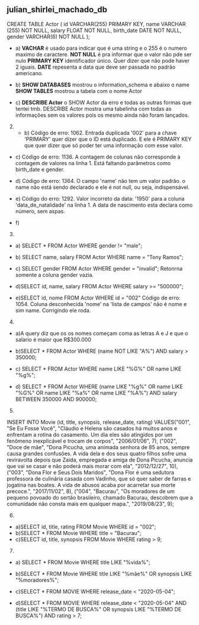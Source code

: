 ##  julian_shirlei_machado_db

CREATE TABLE Actor (
    id VARCHAR(255) PRIMARY KEY,
    name VARCHAR (255) NOT NULL,
    salary FLOAT NOT NULL,
    birth_date DATE NOT NULL,
	gender VARCHAR(6) NOT NULL
);

* a) **VACHAR** é usado para indicar que é uma string e o 255 é o numero maximo de caractere.
   **NOT NULL** é pra informar que o valor não pde ser nulo
   **PRIMARY KEY** identificador único. Quer dizer que não pode haver 2 iguais.
   **DATE** repesenta a data que deve ser passada no padrão americano.

* b) **SHOW DATABASES** mostrou o information_schema e abaixo o name
  **SHOW TABLES** mostrou a tabela com o nome Actor

* c) **DESCRIBE Actor** o SHOW Actor da erro e todas as outras formas que tentei tmb. DESCRIBE Actor mostra uma tabelinha com todas as informações sem os valores pois os mesmo ainda não foram lançados. 

2. * b) Código de erro: 1062. Entrada duplicada '002' para a chave 'PRIMARY'
       quer dizer que o ID está duplicado. E ele é PRIMARY KEY que quer dizer que só poder ter uma informação com esse valor. 

* c) Código de erro: 1136. A contagem de colunas não corresponde à contagem de           valores na linha 1. Está faltando parâmetros como birth_date e gender. 

* d) Código de erro: 1364. O campo 'name' não tem um valor padrão. 
 o name não está sendo declarado e ele é not null, ou seja, indispensável. 

* e) Código do erro: 1292. Valor incorreto da data: '1950' para a coluna 'data_de_natalidade' na linha 1.
A data de nascimento esta declara como número, sem aspas. 

* f) 

3. 
* a) SELECT * FROM Actor 
WHERE gender != "male";

* b) SELECT  name, salary 
FROM Actor WHERE name = "Tony Ramos";

* c) SELECT gender FROM Actor WHERE gender = "invalid"; 
 Retonrna somente a coluna gender vazia.

* d)SELECT id, name, salary 
FROM Actor WHERE salary  >= "500000";

* e)SELECT id, nome 
FROM Actor WHERE id = "002"
Código de erro: 1054. Coluna desconhecida 'nome' na 'lista de campos'
não é nome e sim name. Corrigindo  ele roda. 

4. 
* a)A query diz que os os nomes começam coma as letras A e J e que o salario é maior que R$300.000
* b)SELECT * FROM Actor
WHERE  (name NOT LIKE "A%")  AND salary > 350000;

* c) SELECT * FROM Actor
WHERE name LIKE "%G%" OR name LIKE "%g%";

* d) SELECT * FROM Actor
WHERE (name LIKE "%g%" OR name LIKE "%G%" OR name LIKE "%a%" OR name LIKE "%A%")
  AND salary BETWEEN 350000 AND 900000;

5.
INSERT INTO Movie (id, title, synopsis, release_date, rating) 
	VALUES("001", "Se Eu Fosse Você", "Cláudio e Helena são casados há muitos anos e enfrentam a rotina do casamento. Um dia eles são atingidos por um fenômeno inexplicável e trocam de corpos", "2006/01/06", 7),
          ("002", "Doce de mãe", "Dona Picucha, uma animada senhora de 85 anos, sempre causa grandes confusões. A vida dela e dos seus quatro filhos sofre uma reviravolta depois que Zaida, empregada e amiga de Dona Picucha, anuncia que vai se casar e não poderá mais morar com ela", "2012/12/27", 10),
          ("003", "Dona Flor e Seus Dois Maridos", "Dona Flor é uma sedutora professora de culinária casada com Vadinho, que só quer saber de farras e jogatina nas boates. A vida de abusos acaba por acarretar sua morte precoce.", "2017/11/02", 8),
          ("004", "Bacurau", "Os moradores de um pequeno povoado do sertão brasileiro, chamado Bacurau, descobrem que a comunidade não consta mais em qualquer mapa.", "2019/08/23", 9);
          
6.
* a)SELECT id, title, rating FROM Movie WHERE id = "002";
* b)SELECT * FROM Movie WHERE title = "Bacurau";
* c)SELECT id, title, synopsis FROM Movie WHERE rating > 9;

7. 
* a) SELECT * FROM Movie
WHERE title LIKE "%vida%";

* b)SELECT * FROM Movie
		WHERE title LIKE "%mãe%" OR
		synopsis LIKE "%moradores%";

* c)SELECT * FROM MOVIE
WHERE release_date < "2020-05-04";

* d)SELECT * FROM MOVIE
     WHERE release_date < "2020-05-04" AND 
      (title LIKE "%TERMO DE BUSCA%" OR
      synopsis LIKE "%TERMO DE BUSCA%") AND rating > 7;